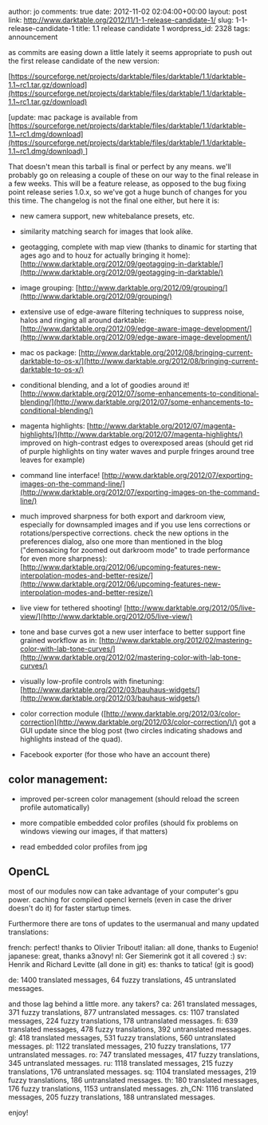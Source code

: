 author: jo
comments: true
date: 2012-11-02 02:04:00+00:00
layout: post
link: http://www.darktable.org/2012/11/1-1-release-candidate-1/
slug: 1-1-release-candidate-1
title: 1.1 release candidate 1
wordpress_id: 2328
tags: announcement

as commits are easing down a little lately it seems appropriate to push out the first release candidate of the new version:

[https://sourceforge.net/projects/darktable/files/darktable/1.1/darktable-1.1~rc1.tar.gz/download](https://sourceforge.net/projects/darktable/files/darktable/1.1/darktable-1.1~rc1.tar.gz/download)

[update: mac package is available from [https://sourceforge.net/projects/darktable/files/darktable/1.1/darktable-1.1~rc1.dmg/download](https://sourceforge.net/projects/darktable/files/darktable/1.1/darktable-1.1~rc1.dmg/download) ]

That doesn't mean this tarball is final or perfect by any means. we'll probably go on releasing a couple of these on our way to the final release in a few weeks. This will be a feature release, as opposed to the bug fixing point release series 1.0.x, so we've got a huge bunch of changes for you this time. The changelog is not the final one either, but here it is:



  * new camera support, new whitebalance presets, etc.


  * similarity matching search for images that look alike.


  * geotagging, complete with map view (thanks to dinamic for starting that ages ago and to houz for actually bringing it home):
[http://www.darktable.org/2012/09/geotagging-in-darktable/](http://www.darktable.org/2012/09/geotagging-in-darktable/)


  * image grouping: [http://www.darktable.org/2012/09/grouping/](http://www.darktable.org/2012/09/grouping/)


  * extensive use of edge-aware filtering techniques to suppress noise, halos and ringing all around darktable: [http://www.darktable.org/2012/09/edge-aware-image-development/](http://www.darktable.org/2012/09/edge-aware-image-development/)


  * mac os package: [http://www.darktable.org/2012/08/bringing-current-darktable-to-os-x/](http://www.darktable.org/2012/08/bringing-current-darktable-to-os-x/)


  * conditional blending, and a lot of goodies around it! [http://www.darktable.org/2012/07/some-enhancements-to-conditional-blending/](http://www.darktable.org/2012/07/some-enhancements-to-conditional-blending/)


  * magenta highlights: [http://www.darktable.org/2012/07/magenta-highlights/](http://www.darktable.org/2012/07/magenta-highlights/) improved on high-contrast edges to overexposed areas (should get rid of purple highlights on tiny water waves and purple fringes around tree leaves for example)

  * command line interface! [http://www.darktable.org/2012/07/exporting-images-on-the-command-line/](http://www.darktable.org/2012/07/exporting-images-on-the-command-line/)


  * much improved sharpness for both export and darkroom view, especially for downsampled images and if you use lens corrections or rotations/perspective corrections. check the new options in the preferences dialog, also one more than mentioned in the blog
("demosaicing for zoomed out darkroom mode" to trade performance for even more sharpness): [http://www.darktable.org/2012/06/upcoming-features-new-interpolation-modes-and-better-resize/](http://www.darktable.org/2012/06/upcoming-features-new-interpolation-modes-and-better-resize/)


  * live view for tethered shooting! [http://www.darktable.org/2012/05/live-view/](http://www.darktable.org/2012/05/live-view/)


  * tone and base curves got a new user interface to better support fine grained workflow as in: [http://www.darktable.org/2012/02/mastering-color-with-lab-tone-curves/](http://www.darktable.org/2012/02/mastering-color-with-lab-tone-curves/)


  * visually low-profile controls with finetuning: [http://www.darktable.org/2012/03/bauhaus-widgets/](http://www.darktable.org/2012/03/bauhaus-widgets/)


  * color correction module ([http://www.darktable.org/2012/03/color-correction](http://www.darktable.org/2012/03/color-correction/)/) got a GUI update since the blog post (two circles indicating shadows and highlights instead of the quad).


  * Facebook exporter (for those who have an account there)





## color management:




  * improved per-screen color management (should reload the screen profile automatically)


  * more compatible embedded color profiles (should fix problems on windows viewing our images, if that matters)


  * read embedded color profiles from jpg




## OpenCL


most of our modules now can take advantage of your computer's gpu power. caching for compiled opencl kernels (even in case the driver doesn't do it) for faster startup times.

Furthermore there are tons of updates to the usermanual and many updated translations:

french: perfect! thanks to Olivier Tribout!
italian: all done, thanks to Eugenio!
japanese: great, thanks a3novy!
nl: Ger Siemerink got it all covered :)
sv: Henrik and Richard Levitte (all done in git)
es: thanks to tatica! (git is good)

de: 1400 translated messages, 64 fuzzy translations, 45 untranslated messages.

and those lag behind a little more. any takers?
ca: 261 translated messages, 371 fuzzy translations, 877 untranslated messages.
cs: 1107 translated messages, 224 fuzzy translations, 178 untranslated messages.
fi: 639 translated messages, 478 fuzzy translations, 392 untranslated messages.
gl: 418 translated messages, 531 fuzzy translations, 560 untranslated messages.
pl: 1122 translated messages, 210 fuzzy translations, 177 untranslated messages.
ro: 747 translated messages, 417 fuzzy translations, 345 untranslated messages.
ru: 1118 translated messages, 215 fuzzy translations, 176 untranslated messages.
sq: 1104 translated messages, 219 fuzzy translations, 186 untranslated messages.
th: 180 translated messages, 176 fuzzy translations, 1153 untranslated messages.
zh_CN: 1116 translated messages, 205 fuzzy translations, 188
untranslated messages.

enjoy!
